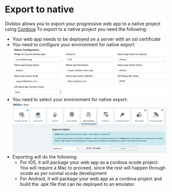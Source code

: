 # Export to native
Divblox allows you to export your progressive web app to a native project using [Cordova](https://cordova.apache.org/)
To export to a native project you need the following:
- Your web app needs to be deployed on a server with an ssl certificate
- You need to configure your environment for native export:
![Native Export Config](_media/_screenshots/native-environment-config.png)
- You need to select your environment for native export:
![Native Export Selection](_media/_screenshots/native-export.png)
- Exporting will do the following:
    - For iOS, it will package your web app as a cordova xcode project. You will require a Mac to proceed, since the rest will happen through xcode as per normal xcode development
    - For Android, it will package your web app as a cordova project and build the .apk file that can be deployed to an emulator
